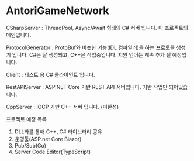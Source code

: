 # AntoriGameNetwork

CSharpServer : ThreadPool, Async/Await 형태의 C# 서버 입니다. 이 프로젝트의 메인입니다.

ProtocolGenerator : ProtoBuf와 비슷한 기능(IDL 컴파일러)을 하는 프로토콜 생성기 입니다. C#은 잘 생성되고, C++은 작업중입니다. 지원 언어는 계속 추가 될 예정입니다.

Client : 테스트 용 C# 클라이언트 입니다.

RestAPIServer : ASP.NET Core 기반 REST API 서버입니다. 기반 작업만 되어있습니다.

CppServer : IOCP 기반 C++ 서버 입니다. (미완성)

프로젝트 예정 목록
1. DLL화를 통해 C++, C# 라이브러리 공유
2. 운영툴(ASP.net Core Blazor)
3. Pub/Sub(Go)
4. Server Code Editor(TypeScript)
